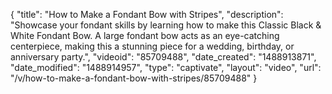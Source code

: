{
    "title": "How to Make a Fondant Bow with Stripes",
    "description": "Showcase your fondant skills by learning how to make this Classic Black & White Fondant Bow. A large fondant bow acts as an eye-catching centerpiece, making this a stunning piece for a wedding, birthday, or anniversary party.",
    "videoid": "85709488",
    "date_created": "1488913871",
    "date_modified": "1488914957",
    "type": "captivate",
    "layout": "video",
    "url": "\/v\/how-to-make-a-fondant-bow-with-stripes\/85709488"
}